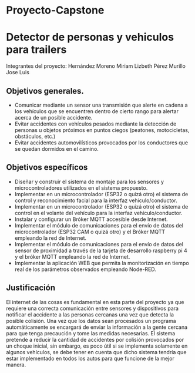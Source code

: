 # Proyecto-Capstone
# Detector de personas y vehiculos para trailers
Integrantes del proyecto:
Hernández Moreno Miriam Lizbeth
Pérez Murillo Jose Luis

## Objetivos generales.
* Comunicar mediante un sensor una transmisión que alerte en cadena a los vehículos que se encuentren dentro de cierto rango para alertar acerca de un posible accidente.
* Evitar accidentes con vehículos pesados mediante la detección de personas u objetos próximos en puntos ciegos (peatones, motocicletas, obstáculos, etc.)
* Evitar accidentes automovilísticos provocados por los conductores que se quedan dormidos en el camino.
## Objetivos específicos
* Diseñar y construir el sistema de montaje para los sensores y microcontroladores utilizados en el sistema propuesto.
* Implementar en un microcontrolador (ESP32 o quizá otro) el sistema de control y reconocimiento facial para la interfaz vehículo/conductor.
* Implementar en un microcontrolador (ESP32 o quizá otro) el sistema de control en el volante del vehículo para la interfaz vehículo/conductor.
* Instalar y configurar un Bróker MQTT accesible desde Internet.
* Implementar el módulo de comunicaciones para el envío de datos del microcontrolador (ESP32 CAM o quizá otro) y el Bróker MQTT empleando la red de Internet.
* Implementar el módulo de comunicaciones para el envío de datos del sensor de proximidad a través de la tarjeta de desarrollo raspberry pi 4 y el bróker MQTT empleando la red de Internet.
* Implementar la aplicación WEB que permita la monitorización en tiempo real de los parámetros observados empleando Node-RED.

## Justificación
El internet de las cosas es fundamental en esta parte del proyecto ya que requiere una correcta comunicación entre sensores y dispositivos para notificar el accidente a las personas cercanas una vez que detecta la posible colisión.
Una vez que los datos sean procesados un programa automáticamente se encargará de enviar la información a la gente cercana para que tenga precaución y tome las medidas necesarias.
El sistema pretende a reducir la cantidad de accidentes por colisión provocados por un choque inicial, sin embargo, es poco útil si se implementa solamente en algunos vehículos, se debe tener en cuenta que dicho sistema tendría que estar implementado en todos los autos para que funcione de la mejor manera.
